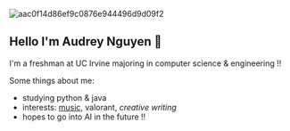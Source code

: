 ![aac0f14d86ef9c0876e944496d9d09f2](https://user-images.githubusercontent.com/97079096/148705680-4107c0d0-5832-47f3-9aba-fe370b5bf8e0.gif)

## Hello I'm Audrey Nguyen 🌸 

I'm a freshman at UC Irvine majoring in computer science & engineering !!

Some things about me:
- studying python & java
- interests: [music](https://open.spotify.com/user/9cdwehcsqi4900dplnjed6lbh?si=b747bfd8212f49e3), valorant, *creative writing*
- hopes to go into AI in the future !!

<!--
**aud-dreams/aud-dreams** is a ✨ _special_ ✨ repository because its `README.md` (this file) appears on your GitHub profile.

Here are some ideas to get you started:

- 🔭 I’m currently working on ...
- 🌱 I’m currently learning ...
- 👯 I’m looking to collaborate on ...
- 🤔 I’m looking for help with ...
- 💬 Ask me about ...
- 📫 How to reach me: ...
- 😄 Pronouns: ...
- ⚡ Fun fact: ...
-->
